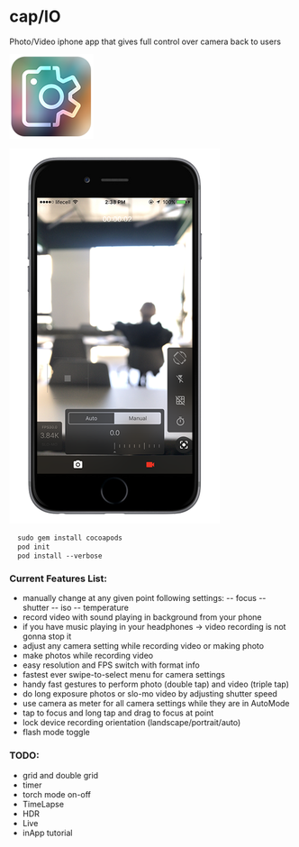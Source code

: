 # cap/IO
Photo/Video iphone app that gives full control over camera back to users

![Alt text](/capio_ico_ArtWrk150x150.png "app_ico_art")

![Alt text](/capio.png?raw=true "in_app_screen")

```
  sudo gem install cocoapods
  pod init
  pod install --verbose
```

### Current Features List:
  - manually change at any given point following settings:
    -- focus
    -- shutter
    -- iso
    -- temperature
  - record video with sound playing in background from your phone
  - if you have music playing in your headphones -> video recording is not gonna stop it
  - adjust any camera setting while recording video or making photo
  - make photos while recording video
  - easy resolution and FPS switch with format info
  - fastest ever swipe-to-select menu for camera settings
  - handy fast gestures to perform photo (double tap) and video (triple tap)
  - do long exposure photos or slo-mo video by adjusting shutter speed
  - use camera as meter for all camera settings while they are in AutoMode
  - tap to focus and long tap and drag to focus at point
  - lock device recording orientation (landscape/portrait/auto)
  - flash mode toggle

### TODO:
  - grid and double grid
  - timer
  - torch mode on-off
  - TimeLapse
  - HDR
  - Live
  - inApp tutorial 
